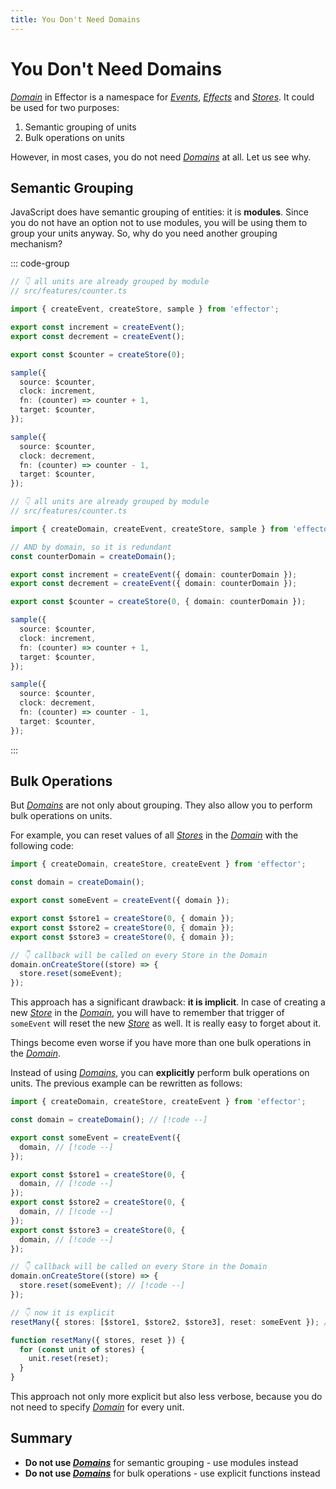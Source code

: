 ```yaml
---
title: You Don't Need Domains
---
```


# You Don't Need Domains

[_Domain_](https://effector.dev/docs/api/effector/domain) in Effector is a namespace for [_Events_](https://effector.dev/en/api/effector/event/), [_Effects_](https://effector.dev/docs/api/effector/effect) and [_Stores_](https://effector.dev/docs/api/effector/store). It could be used for two purposes:

1. Semantic grouping of units
2. Bulk operations on units

However, in most cases, you do not need [_Domains_](https://effector.dev/docs/api/effector/domain) at all. Let us see why.

## Semantic Grouping

JavaScript does have semantic grouping of entities: it is **modules**. Since you do not have an option not to use modules, you will be using them to group your units anyway. So, why do you need another grouping mechanism?

::: code-group

```ts [module]
// 👇 all units are already grouped by module
// src/features/counter.ts

import { createEvent, createStore, sample } from 'effector';

export const increment = createEvent();
export const decrement = createEvent();

export const $counter = createStore(0);

sample({
  source: $counter,
  clock: increment,
  fn: (counter) => counter + 1,
  target: $counter,
});

sample({
  source: $counter,
  clock: decrement,
  fn: (counter) => counter - 1,
  target: $counter,
});
```

```ts [module and domain]
// 👇 all units are already grouped by module
// src/features/counter.ts

import { createDomain, createEvent, createStore, sample } from 'effector';

// AND by domain, so it is redundant
const counterDomain = createDomain();

export const increment = createEvent({ domain: counterDomain });
export const decrement = createEvent({ domain: counterDomain });

export const $counter = createStore(0, { domain: counterDomain });

sample({
  source: $counter,
  clock: increment,
  fn: (counter) => counter + 1,
  target: $counter,
});

sample({
  source: $counter,
  clock: decrement,
  fn: (counter) => counter - 1,
  target: $counter,
});
```

:::

## Bulk Operations

But [_Domains_](https://effector.dev/docs/api/effector/domain) are not only about grouping. They also allow you to perform bulk operations on units.

For example, you can reset values of all [_Stores_](https://effector.dev/docs/api/effector/store) in the [_Domain_](https://effector.dev/docs/api/effector/domain) with the following code:

```ts
import { createDomain, createStore, createEvent } from 'effector';

const domain = createDomain();

export const someEvent = createEvent({ domain });

export const $store1 = createStore(0, { domain });
export const $store2 = createStore(0, { domain });
export const $store3 = createStore(0, { domain });

// 👇 callback will be called on every Store in the Domain
domain.onCreateStore((store) => {
  store.reset(someEvent);
});
```

This approach has a significant drawback: **it is implicit**. In case of creating a new [_Store_](https://effector.dev/docs/api/effector/store) in the [_Domain_](https://effector.dev/docs/api/effector/domain), you will have to remember that trigger of `someEvent` will reset the new [_Store_](https://effector.dev/docs/api/effector/store) as well. It is really easy to forget about it.

Things become even worse if you have more than one bulk operations in the [_Domain_](https://effector.dev/docs/api/effector/domain).

Instead of using [_Domains_](https://effector.dev/docs/api/effector/domain), you can **explicitly** perform bulk operations on units. The previous example can be rewritten as follows:

```ts
import { createDomain, createStore, createEvent } from 'effector';

const domain = createDomain(); // [!code --]

export const someEvent = createEvent({
  domain, // [!code --]
});

export const $store1 = createStore(0, {
  domain, // [!code --]
});
export const $store2 = createStore(0, {
  domain, // [!code --]
});
export const $store3 = createStore(0, {
  domain, // [!code --]
});

// 👇 callback will be called on every Store in the Domain
domain.onCreateStore((store) => {
  store.reset(someEvent); // [!code --]
});

// 👇 now it is explicit
resetMany({ stores: [$store1, $store2, $store3], reset: someEvent }); // [!code ++]

function resetMany({ stores, reset }) {
  for (const unit of stores) {
    unit.reset(reset);
  }
}
```

This approach not only more explicit but also less verbose, because you do not need to specify [_Domain_](https://effector.dev/docs/api/effector/domain) for every unit.

## Summary

- **Do not use [_Domains_](https://effector.dev/docs/api/effector/domain)** for semantic grouping - use modules instead
- **Do not use [_Domains_](https://effector.dev/docs/api/effector/domain)** for bulk operations - use explicit functions instead
